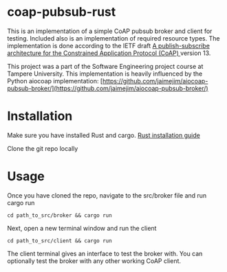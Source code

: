 # coap-pubsub-rust

This is an implementation of a simple CoAP pubsub broker and client for testing. Included also is an implementation of required resource types. The implementation is done according to the IETF draft [A publish-subscribe architecture for the Constrained Application Protocol (CoAP) ](https://datatracker.ietf.org/doc/draft-ietf-core-coap-pubsub/) version 13.

This project was a part of the Software Engineering project course at Tampere University. This implementation is heavily influenced by the Python aiocoap implementation: [https://github.com/jaimejim/aiocoap-pubsub-broker/](https://github.com/jaimejim/aiocoap-pubsub-broker/)

# Installation

Make sure you have installed Rust and cargo. [Rust installation guide](https://doc.rust-lang.org/cargo/getting-started/installation.html)

Clone the git repo locally

# Usage

Once you have cloned the repo, navigate to the src/broker file and run cargo run

```
cd path_to_src/broker && cargo run
```
Next, open a new terminal window and run the client
```
cd path_to_src/client && cargo run
```

The client terminal gives an interface to test the broker with. You can optionally test the broker with any other working CoAP client.
<!---
//TO DO WRITE MORE ON USAGE

# Resource

This implements the resource classes required for publish subscribe directly. These should be replaced in future work once the base Rust CoAP libraries get updated to have extensible resource implementations.

// # Contributors

our names, tuni

// # Supported operations
// What operations the broker supports with respect to the draft
// - [ ] top level
//  - [ ] mid level
//  - [x] midlevel
--->
